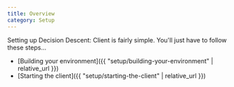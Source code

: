 ```yaml
---
title: Overview
category: Setup
---
```


Setting up Decision Descent: Client is fairly simple.
You'll just have to follow these steps...

* [Building your environment]({{ "setup/building-your-environment" | relative_url }})
* [Starting the client]({{ "setup/starting-the-client" | relative_url }})
